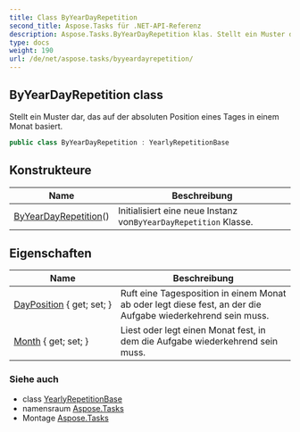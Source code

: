 ```yaml
---
title: Class ByYearDayRepetition
second_title: Aspose.Tasks für .NET-API-Referenz
description: Aspose.Tasks.ByYearDayRepetition klas. Stellt ein Muster dar das auf der absoluten Position eines Tages in einem Monat basiert.
type: docs
weight: 190
url: /de/net/aspose.tasks/byyeardayrepetition/
---
```

## ByYearDayRepetition class

Stellt ein Muster dar, das auf der absoluten Position eines Tages in einem Monat basiert.

```csharp
public class ByYearDayRepetition : YearlyRepetitionBase
```

## Konstrukteure

| Name | Beschreibung |
| --- | --- |
| [ByYearDayRepetition](byyeardayrepetition/)() | Initialisiert eine neue Instanz von`ByYearDayRepetition` Klasse. |

## Eigenschaften

| Name | Beschreibung |
| --- | --- |
| [DayPosition](../../aspose.tasks/byyeardayrepetition/dayposition/) { get; set; } | Ruft eine Tagesposition in einem Monat ab oder legt diese fest, an der die Aufgabe wiederkehrend sein muss. |
| [Month](../../aspose.tasks/byyeardayrepetition/month/) { get; set; } | Liest oder legt einen Monat fest, in dem die Aufgabe wiederkehrend sein muss. |

### Siehe auch

* class [YearlyRepetitionBase](../yearlyrepetitionbase/)
* namensraum [Aspose.Tasks](../../aspose.tasks/)
* Montage [Aspose.Tasks](../../)


